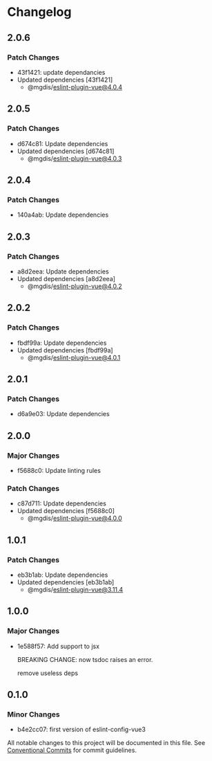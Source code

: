 # Changelog

## 2.0.6

### Patch Changes

- 43f1421: update dependancies
- Updated dependencies [43f1421]
  - @mgdis/eslint-plugin-vue@4.0.4

## 2.0.5

### Patch Changes

- d674c81: Update dependencies
- Updated dependencies [d674c81]
  - @mgdis/eslint-plugin-vue@4.0.3

## 2.0.4

### Patch Changes

- 140a4ab: Update dependencies

## 2.0.3

### Patch Changes

- a8d2eea: Update dependencies
- Updated dependencies [a8d2eea]
  - @mgdis/eslint-plugin-vue@4.0.2

## 2.0.2

### Patch Changes

- fbdf99a: Update dependencies
- Updated dependencies [fbdf99a]
  - @mgdis/eslint-plugin-vue@4.0.1

## 2.0.1

### Patch Changes

- d6a9e03: Update dependencies

## 2.0.0

### Major Changes

- f5688c0: Update linting rules

### Patch Changes

- c87d711: Update dependencies
- Updated dependencies [f5688c0]
  - @mgdis/eslint-plugin-vue@4.0.0

## 1.0.1

### Patch Changes

- eb3b1ab: Update dependencies
- Updated dependencies [eb3b1ab]
  - @mgdis/eslint-plugin-vue@3.11.4

## 1.0.0

### Major Changes

- 1e588f57: Add support to jsx

  BREAKING CHANGE: now tsdoc raises an error.

  remove useless deps

## 0.1.0

### Minor Changes

- b4e2cc07: first version of eslint-config-vue3

All notable changes to this project will be documented in this file.
See [Conventional Commits](https://conventionalcommits.org) for commit guidelines.
